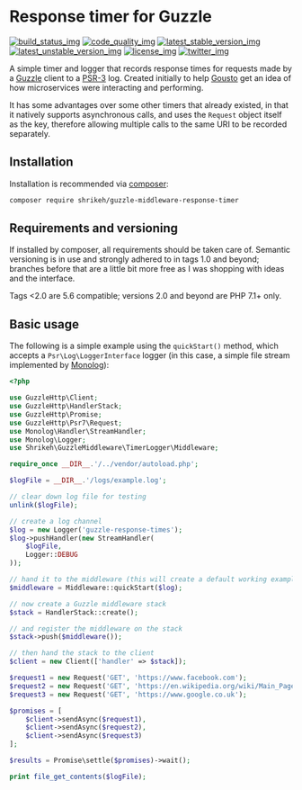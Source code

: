 # Response timer for Guzzle
[![build_status_img]][build_status_travis]
[![code_quality_img]][code_quality]
[![latest_stable_version_img]][latest_stable_version]
[![latest_unstable_version_img]][latest_unstable_version]
[![license_img]][license]
[![twitter_img]][twitter]

A simple timer and logger that records response times for requests made by a [Guzzle] client to a [PSR-3] log. Created initially to help [Gousto] get an idea of how microservices were interacting and performing.

It has some advantages over some other timers that already existed, in that it natively supports asynchronous calls, and uses the `Request` object itself as the key, therefore allowing multiple calls to the same URI to be recorded separately.

## Installation

Installation is recommended via [composer]:

```bash
composer require shrikeh/guzzle-middleware-response-timer
```

## Requirements and versioning

If installed by composer, all requirements should be taken care of.
Semantic versioning is in use and strongly adhered to in tags 1.0 and beyond; branches before that are a little bit more free as I was shopping with ideas and the interface.

Tags <2.0 are 5.6 compatible; versions 2.0 and beyond are PHP 7.1+ only.

## Basic usage

The following is a simple example using the `quickStart()` method, which accepts a `Psr\Log\LoggerInterface` logger (in this case, a simple file stream implemented by [Monolog]):
```php
<?php

use GuzzleHttp\Client;
use GuzzleHttp\HandlerStack;
use GuzzleHttp\Promise;
use GuzzleHttp\Psr7\Request;
use Monolog\Handler\StreamHandler;
use Monolog\Logger;
use Shrikeh\GuzzleMiddleware\TimerLogger\Middleware;

require_once __DIR__.'/../vendor/autoload.php';

$logFile = __DIR__.'/logs/example.log';

// clear down log file for testing
unlink($logFile);

// create a log channel
$log = new Logger('guzzle-response-times');
$log->pushHandler(new StreamHandler(
    $logFile,
    Logger::DEBUG
));

// hand it to the middleware (this will create a default working example)
$middleware = Middleware::quickStart($log);

// now create a Guzzle middleware stack
$stack = HandlerStack::create();

// and register the middleware on the stack
$stack->push($middleware());

// then hand the stack to the client
$client = new Client(['handler' => $stack]);

$request1 = new Request('GET', 'https://www.facebook.com');
$request2 = new Request('GET', 'https://en.wikipedia.org/wiki/Main_Page');
$request3 = new Request('GET', 'https://www.google.co.uk');

$promises = [
    $client->sendAsync($request1),
    $client->sendAsync($request2),
    $client->sendAsync($request3)
];

$results = Promise\settle($promises)->wait();

print file_get_contents($logFile);
```
[composer]: https://getcomposer.org
[PSR-3]: https://github.com/php-fig/fig-standards/blob/master/accepted/PSR-3-logger-interface.md
[Guzzle]: http://docs.guzzlephp.org/en/stable/
[Monolog]: https://github.com/Seldaek/monolog
[Gousto]: https://www.gousto.co.uk/

[build_status_img]: https://img.shields.io/travis/shrikeh/guzzle-middleware-responsetimer.svg "Build Status"
[build_status_travis]: https://travis-ci.org/shrikeh/guzzle-middleware-responsetimer

[code_quality]: https://scrutinizer-ci.com/g/shrikeh/guzzle-middleware-responsetimer/?branch=master
[code_quality_img]: https://img.shields.io/scrutinizer/g/shrikeh/guzzle-middleware-responsetimer.svg "Scrutinizer Code Quality"

[latest_stable_version_img]: https://img.shields.io/packagist/v/shrikeh/guzzle-middleware-response-timer.svg "Latest Stable Version"
[latest_stable_version]: https://packagist.org/packages/shrikeh/guzzle-middleware-response-timer "Latest Stable Version"

[latest_unstable_version_img]: https://img.shields.io/packagist/vpre/shrikeh/guzzle-middleware-response-timer.svg "Latest Unstable Version"
[latest_unstable_version]: https://packagist.org/packages/shrikeh/guzzle-middleware-response-timer "Latest Unstable Version"

[license_img]: https://img.shields.io/packagist/l/shrikeh/guzzle-middleware-response-timer.svg "License"
[license]: https://packagist.org/packages/shrikeh/guzzle-middleware-response-timer

[twitter_img]: https://img.shields.io/badge/twitter-%40shrikeh-blue.svg "@shrikeh on Twitter"
[twitter]: https://twitter.com/shrikeh

[examples]: https://github.com/shrikeh/guzzle-middleware-responsetimer/tree/master/examples "Link to examples in master"
[docs]: https://github.com/shrikeh/guzzle-middleware-responsetimer/tree/master/docs "Link to docs in master"
[specs]: https://github.com/shrikeh/guzzle-middleware-responsetimer/tree/master/tests/spec "Link to specs in master"
